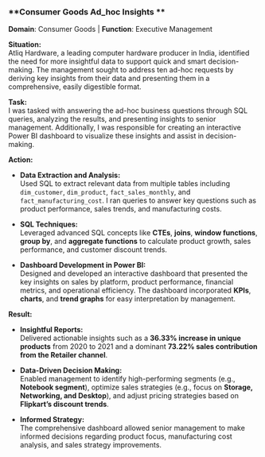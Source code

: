 ### **Consumer Goods Ad_hoc Insights **  
**Domain**:  Consumer Goods | **Function**: Executive Management

**Situation:**  
Atliq Hardware, a leading computer hardware producer in India, identified the need for more insightful data to support quick and smart decision-making. The management sought to address ten ad-hoc requests by deriving key insights from their data and presenting them in a comprehensive, easily digestible format.

**Task:**  
I was tasked with answering the ad-hoc business questions through SQL queries, analyzing the results, and presenting insights to senior management. Additionally, I was responsible for creating an interactive Power BI dashboard to visualize these insights and assist in decision-making.

**Action:**  
- **Data Extraction and Analysis:**  
  Used SQL to extract relevant data from multiple tables including `dim_customer`, `dim_product`, `fact_sales_monthly`, and `fact_manufacturing_cost`. I ran queries to answer key questions such as product performance, sales trends, and manufacturing costs.
  
- **SQL Techniques:**  
  Leveraged advanced SQL concepts like **CTEs**, **joins**, **window functions**, **group by**, and **aggregate functions** to calculate product growth, sales performance, and customer discount trends.
  
- **Dashboard Development in Power BI:**  
  Designed and developed an interactive dashboard that presented the key insights on sales by platform, product performance, financial metrics, and operational efficiency. The dashboard incorporated **KPIs**, **charts**, and **trend graphs** for easy interpretation by management.

**Result:**  
- **Insightful Reports:**  
  Delivered actionable insights such as a **36.33% increase in unique products** from 2020 to 2021 and a dominant **73.22% sales contribution from the Retailer channel**.
  
- **Data-Driven Decision Making:**  
  Enabled management to identify high-performing segments (e.g., **Notebook segment**), optimize sales strategies (e.g., focus on **Storage, Networking, and Desktop**), and adjust pricing strategies based on **Flipkart’s discount trends**.
  
- **Informed Strategy:**  
  The comprehensive dashboard allowed senior management to make informed decisions regarding product focus, manufacturing cost analysis, and sales strategy improvements.

